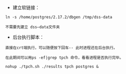 - 建立软链接：

```
ln -s /home/postgres/2.17.2/dbgen /tmp/dss-data

不需要先建立 dss—data文件夹
```

- 后台执行脚本：


```
直接在crt端执行，可以随便按下回车-- 此时进程还在后台执行。

在此期间可以用ps -ef|grep tpch 命令，看看进程是否执行完毕。

nohup ./tpch.sh ./results tpch postgres &

```
